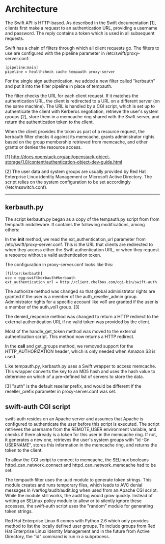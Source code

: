 # Architecture

The Swift API is HTTP-based. As described in the Swift documentation
[1], clients first make a request to an authentication URL, providing
a username and password. The reply contains a token which is used in
all subsequent requests.

Swift has a chain of filters through which all client requests go. The
filters to use are configured with the pipeline parameter in
/etc/swift/proxy-server.conf:

    [pipeline:main]
    pipeline = healthcheck cache tempauth proxy-server

For the single sign authentication, we added a new filter called
"kerbauth" and put it into the filter pipeline in place of tempauth.

The filter checks the URL for each client request. If it matches the
authentication URL, the client is redirected to a URL on a different
server (on the same machine). The URL is handled by a CGI script, which
is set up to authenticate the client with Kerberos negotiation, retrieve
the user's system groups [2], store them in a memcache ring shared with
the Swift server, and return the authentication token to the client.

When the client provides the token as part of a resource request, the
kerbauth filter checks it against its memcache, grants administrator
rights based on the group membership retrieved from memcache, and
either grants or denies the resource access.

[1] http://docs.openstack.org/api/openstack-object-storage/1.0/content/authentication-object-dev-guide.html

[2] The user data and system groups are usually provided by Red Hat
    Enterprise Linux identity Management or Microsoft Active
    Directory. The script relies on the system configuration to be set
    accordingly (/etc/nsswitch.conf).

*****

## kerbauth.py

The script kerbauth.py began as a copy of the tempauth.py script from
from tempauth middleware. It contains the following modifications, among
others:

In the __init__ method, we read the ext_authentication_url parameter
from /etc/swift/proxy-server.conf. This is the URL that clients are
redirected to when they access either the Swift authentication URL, or
when they request a resource without a valid authentication token.

The configuration in proxy-server.conf looks like this:

    [filter:kerbauth]
    use = egg:swiftkerbauth#kerbauth
    ext_authentication_url = http://client.rhelbox.com/cgi-bin/swift-auth

The authorize method was changed so that global administrator rights
are granted if the user is a member of the auth_reseller_admin
group. Administrator rights for a specific account like vol1 are
granted if the user is a member of the auth_vol1 group. [3]

The denied_response method was changed to return a HTTP redirect to
the external authentication URL if no valid token was provided by the
client.

Most of the handle_get_token method was moved to the external
authentication script. This method now returns a HTTP redirect.

In the __call__ and get_groups method, we removed support for the
HTTP_AUTHORIZATION header, which is only needed when Amazon S3 is
used.

Like tempauth.py, kerbauth.py uses a Swift wrapper to access
memcache. This wrapper converts the key to an MD5 hash and uses the
hash value to determine on which of a pre-defined list of servers to
store the data.

[3] "auth" is the default reseller prefix, and would be different if
    the reseller_prefix parameter in proxy-server.conf was set.

## swift-auth CGI script

swift-auth resides on an Apache server and assumes that Apache is
configured to authenticate the user before this script is
executed. The script retrieves the username from the REMOTE_USER
environment variable, and checks if there already is a token for this
user in the memcache ring. If not, it generates a new one, retrieves
the user's system groups with "id -Gn USERNAME", stores this
information in the memcache ring, and returns the token to the client.

To allow the CGI script to connect to memcache, the SELinux booleans
httpd_can_network_connect and httpd_can_network_memcache had to be
set.

The tempauth filter uses the uuid module to generate token
strings. This module creates and runs temporary files, which leads to
AVC denial messages in /var/log/audit/audit.log when used from an
Apache CGI script. While the module still works, the audit log would
grow quickly. Instead of writing an SELinux policy module to allow or
to silently ignore these accesses, the swift-auth script uses the
"random" module for generating token strings.

Red Hat Enterprise Linux 6 comes with Python 2.6 which only provides
method to list the locally defined user groups. To include groups from
Red Hat Enterprise Linux Identity Management and in the future from
Active Directory, the "id" command is run in a subprocess.
